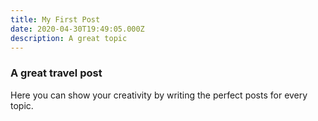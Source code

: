 ```yaml
---
title: My First Post
date: 2020-04-30T19:49:05.000Z
description: A great topic
---
```

### A great travel post

Here you can show your creativity by writing the perfect posts for every topic.